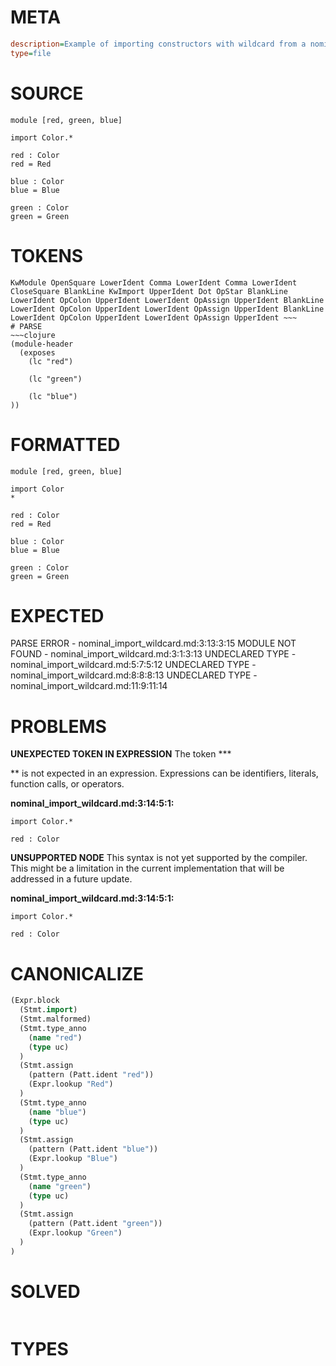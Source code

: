 # META
~~~ini
description=Example of importing constructors with wildcard from a nominal tag union
type=file
~~~
# SOURCE
~~~roc
module [red, green, blue]

import Color.*

red : Color
red = Red

blue : Color
blue = Blue

green : Color
green = Green
~~~
# TOKENS
~~~text
KwModule OpenSquare LowerIdent Comma LowerIdent Comma LowerIdent CloseSquare BlankLine KwImport UpperIdent Dot OpStar BlankLine LowerIdent OpColon UpperIdent LowerIdent OpAssign UpperIdent BlankLine LowerIdent OpColon UpperIdent LowerIdent OpAssign UpperIdent BlankLine LowerIdent OpColon UpperIdent LowerIdent OpAssign UpperIdent ~~~
# PARSE
~~~clojure
(module-header
  (exposes
    (lc "red")

    (lc "green")

    (lc "blue")
))
~~~
# FORMATTED
~~~roc
module [red, green, blue]

import Color
*

red : Color
red = Red

blue : Color
blue = Blue

green : Color
green = Green
~~~
# EXPECTED
PARSE ERROR - nominal_import_wildcard.md:3:13:3:15
MODULE NOT FOUND - nominal_import_wildcard.md:3:1:3:13
UNDECLARED TYPE - nominal_import_wildcard.md:5:7:5:12
UNDECLARED TYPE - nominal_import_wildcard.md:8:8:8:13
UNDECLARED TYPE - nominal_import_wildcard.md:11:9:11:14
# PROBLEMS
**UNEXPECTED TOKEN IN EXPRESSION**
The token ***

** is not expected in an expression.
Expressions can be identifiers, literals, function calls, or operators.

**nominal_import_wildcard.md:3:14:5:1:**
```roc
import Color.*

red : Color
```


**UNSUPPORTED NODE**
This syntax is not yet supported by the compiler.
This might be a limitation in the current implementation that will be addressed in a future update.

**nominal_import_wildcard.md:3:14:5:1:**
```roc
import Color.*

red : Color
```


# CANONICALIZE
~~~clojure
(Expr.block
  (Stmt.import)
  (Stmt.malformed)
  (Stmt.type_anno
    (name "red")
    (type uc)
  )
  (Stmt.assign
    (pattern (Patt.ident "red"))
    (Expr.lookup "Red")
  )
  (Stmt.type_anno
    (name "blue")
    (type uc)
  )
  (Stmt.assign
    (pattern (Patt.ident "blue"))
    (Expr.lookup "Blue")
  )
  (Stmt.type_anno
    (name "green")
    (type uc)
  )
  (Stmt.assign
    (pattern (Patt.ident "green"))
    (Expr.lookup "Green")
  )
)
~~~
# SOLVED
~~~clojure
~~~
# TYPES
~~~roc
~~~
